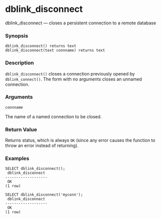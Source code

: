 # dblink\_disconnect

dblink\_disconnect — closes a persistent connection to a remote database

### Synopsis

```
dblink_disconnect() returns text
dblink_disconnect(text connname) returns text
```

### Description

`dblink_disconnect()` closes a connection previously opened by `dblink_connect()`. The form with no arguments closes an unnamed connection.

### Arguments

_`connname`_

The name of a named connection to be closed.

### Return Value

Returns status, which is always `OK` (since any error causes the function to throw an error instead of returning).

### Examples

```
SELECT dblink_disconnect();
 dblink_disconnect
-------------------
 OK
(1 row)

SELECT dblink_disconnect('myconn');
 dblink_disconnect
-------------------
 OK
(1 row)
```
